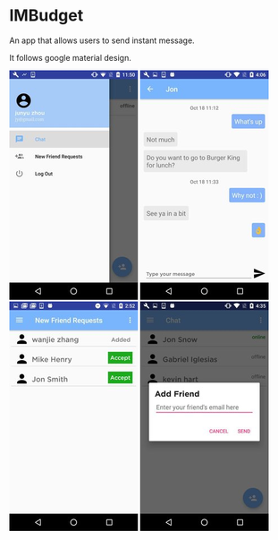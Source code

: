 # IMBudget

An app that allows users to send instant message.

It follows google material design. 

![](demoPhotos/menu.jpg?raw=true "Chat Menu")
![](demoPhotos/newChatDemo.jpg?raw=true "Chat Screen")
![](demoPhotos/requestDemo.jpg?raw=true "request Screen")
![](demoPhotos/addFriendDemo.jpg?raw=true "addFriend Screen")
